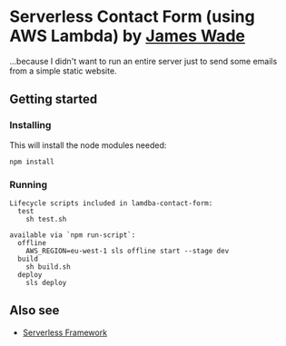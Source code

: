 # Serverless Contact Form (using AWS Lambda) by [James Wade](https://wade.be/)

...because I didn't want to run an entire server just to send some emails from a simple static website.

## Getting started

### Installing

This will install the node modules needed:

`npm install`

### Running

```
Lifecycle scripts included in lamdba-contact-form:
  test
    sh test.sh

available via `npm run-script`:
  offline
    AWS_REGION=eu-west-1 sls offline start --stage dev
  build
    sh build.sh
  deploy
    sls deploy
```

## Also see

* [Serverless Framework](https://serverless.com/)